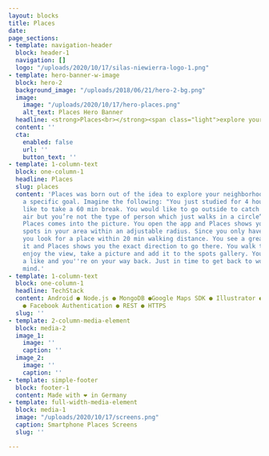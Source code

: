 ```yaml
---
layout: blocks
title: Places
date: 
page_sections:
- template: navigation-header
  block: header-1
  navigation: []
  logo: "/uploads/2020/10/17/silas-niewierra-logo-1.png"
- template: hero-banner-w-image
  block: hero-2
  background_image: "/uploads/2018/06/21/hero-2-bg.png"
  image:
    image: "/uploads/2020/10/17/hero-places.png"
    alt_text: Places Hero Banner
  headline: <strong>Places<br></strong><span class="light">explore your neighborhood</span>
  content: ''
  cta:
    enabled: false
    url: ''
    button_text: ''
- template: 1-column-text
  block: one-column-1
  headline: Places
  slug: places
  content: 'Places was born out of the idea to explore your neighborhood but with
    a specific goal. Imagine the following: "You just studied for 4 hours and would
    like to take a 60 min break. You would like to go outside to catch some fresh
    air but you’re not the type of person which just walks in a circle“. That’s where
    Places comes into the picture. You open the app and Places shows you beautiful
    spots in your area within an adjustable radius. Since you only have a 60 min Break,
    you look for a place within 20 min walking distance. You see a great place, select
    it and Places shows you the exact direction to go there. You walk to the spot,
    enjoy the view, take a picture and add it to the spots gallery. You give the place
    a like and you''re on your way back. Just in time to get back to work with a fresh
    mind.'
- template: 1-column-text
  block: one-column-1
  headline: TechStack
  content: Android ● Node.js ● MongoDB ●Google Maps SDK ● Illustrator ● Photoshop
    ● Facebook Authentication ● REST ● HTTPS
  slug: ''
- template: 2-column-media-element
  block: media-2
  image_1:
    image: ''
    caption: ''
  image_2:
    image: ''
    caption: ''
- template: simple-footer
  block: footer-1
  content: Made with ❤︎ in Germany
- template: full-width-media-element
  block: media-1
  image: "/uploads/2020/10/17/screens.png"
  caption: Smartphone Places Screens
  slug: ''

---
```

